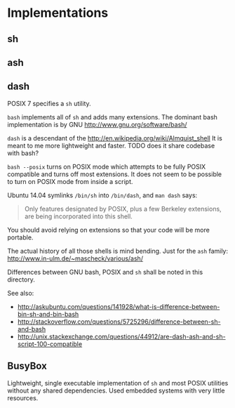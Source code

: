 # Implementations

## sh

## ash

## dash

POSIX 7 specifies a `sh` utility.

`bash` implements all of `sh` and adds many extensions. The dominant bash implementation is by GNU <http://www.gnu.org/software/bash/>

`dash` is a descendant of the <http://en.wikipedia.org/wiki/Almquist_shell> It is meant to me more lightweight and faster. TODO does it share codebase with bash?

`bash --posix` turns on POSIX mode which attempts to be fully POSIX compatible and turns off most extensions. It does not seem to be possible to turn on POSIX mode from inside a script.

Ubuntu 14.04 symlinks `/bin/sh` into `/bin/dash`, and `man dash` says:

> Only features designated by POSIX, plus a few Berkeley extensions,
> are being incorporated into this shell.

You should avoid relying on extensions so that your code will be more portable.

The actual history of all those shells is mind bending. Just for the `ash` family: <http://www.in-ulm.de/~mascheck/various/ash/>

Differences between GNU bash, POSIX and `sh` shall be noted in this directory.

See also:

- <http://askubuntu.com/questions/141928/what-is-difference-between-bin-sh-and-bin-bash>
- <http://stackoverflow.com/questions/5725296/difference-between-sh-and-bash>
- <http://unix.stackexchange.com/questions/44912/are-dash-ash-and-sh-script-100-compatible>

## BusyBox

Lightweight, single executable implementation of `sh` and most POSIX utilities without any shared dependencies. Used embedded systems with very little resources.
